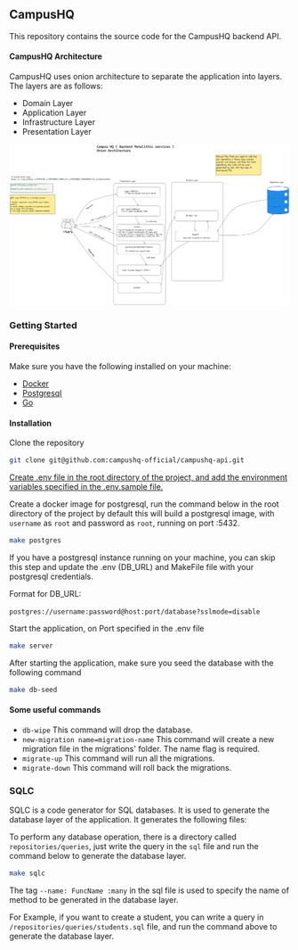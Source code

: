 ## CampusHQ

This repository contains the source code for the CampusHQ backend API.

#### CampusHQ Architecture

CampusHQ uses onion architecture to separate the application into layers. The layers are as follows:
- Domain Layer
- Application Layer
- Infrastructure Layer
- Presentation Layer

![CampusHQ Architecture](campushq.png)

### Getting Started

#### Prerequisites

Make sure you have the following installed on your machine:

- [Docker](https://docs.docker.com/install/)
- [Postgresql](https://hub.docker.com/_/postgres)
- [Go](https://golang.org/doc/install)

#### Installation

Clone the repository
```bash
git clone git@github.com:campushq-official/campushq-api.git
```

<u>Create .env file in the root directory of the project, and add the environment variables specified in the .env.sample file.</u>

Create a docker image for postgresql, run the command below in the root directory of the project by default this will build a postgresql image, with `username` as `root` and password as `root`, running on port :5432.
```bash
make postgres
```
If you have a postgresql instance running on your machine, you can skip this step and update the .env (DB_URL) and MakeFile file with your postgresql credentials.
    
Format for DB_URL:

`postgres://username:password@host:port/database?sslmode=disable`



Start the application, on Port specified in the .env file
```bash
make server
```

After starting the application, make sure you seed the database with the following command
```bash
make db-seed
```

#### Some useful commands

- `db-wipe` This command will drop the database.
- `new-migration name=migration-name` This command will create a new migration file in the migrations' folder. The name flag is required.
- `migrate-up` This command will run all the migrations.
- `migrate-down` This command will roll back the migrations.


### SQLC

SQLC is a code generator for SQL databases. It is used to generate the database layer of the application. It generates the following files:

To perform any database operation, there is a directory called `repositories/queries`, just write the query in the `sql` file and run the command below to generate the database layer.

```bash
make sqlc
```
The tag `--name: FuncName :many` in the sql file is used to specify the name of method to be generated in the database layer.

For Example, if you want to create a student, you can write a query in `/repositories/queries/students.sql` file, and run the command above to generate the database layer.